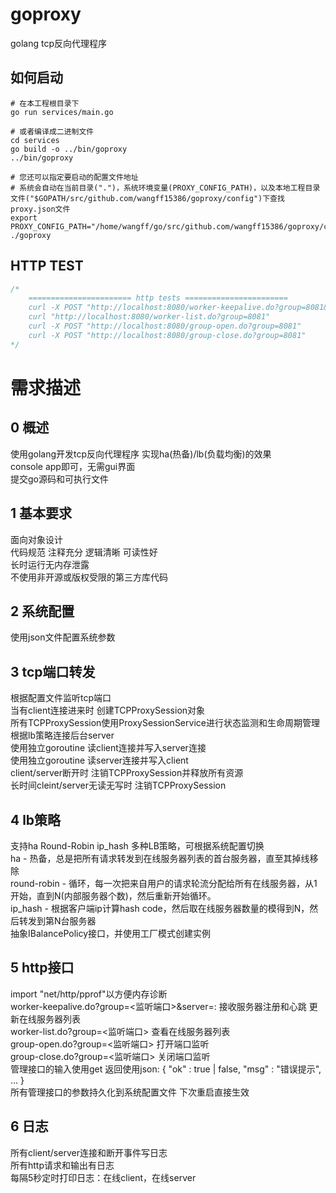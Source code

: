 # goproxy

golang tcp反向代理程序

## 如何启动

```shell
# 在本工程根目录下
go run services/main.go

# 或者编译成二进制文件
cd services
go build -o ../bin/goproxy
../bin/goproxy

# 您还可以指定要启动的配置文件地址
# 系统会自动在当前目录(".")，系统环境变量(PROXY_CONFIG_PATH)，以及本地工程目录文件("$GOPATH/src/github.com/wangff15386/goproxy/config")下查找proxy.json文件
export PROXY_CONFIG_PATH="/home/wangff/go/src/github.com/wangff15386/goproxy/config"
./goproxy
```

## HTTP TEST

```go
/*
	======================= http tests =======================
	curl -X POST "http://localhost:8080/worker-keepalive.do?group=8081&server=localhost:11111"
	curl "http://localhost:8080/worker-list.do?group=8081"
	curl -X POST "http://localhost:8080/group-open.do?group=8081"
	curl -X POST "http://localhost:8080/group-close.do?group=8081"
*/
```

# 需求描述

## 0 概述

使用golang开发tcp反向代理程序 实现ha(热备)/lb(负载均衡)的效果  
console app即可，无需gui界面  
提交go源码和可执行文件  


## 1 基本要求

面向对象设计  
代码规范 注释充分 逻辑清晰 可读性好  
长时运行无内存泄露  
不使用非开源或版权受限的第三方库代码  


## 2 系统配置

使用json文件配置系统参数  


## 3 tcp端口转发

根据配置文件监听tcp端口  
当有client连接进来时 创建TCPProxySession对象  
所有TCPProxySession使用ProxySessionService进行状态监测和生命周期管理  
根据lb策略连接后台server  
使用独立goroutine 读client连接并写入server连接  
使用独立goroutine 读server连接并写入client  
client/server断开时 注销TCPProxySession并释放所有资源  
长时间cleint/server无读无写时 注销TCPProxySession  




## 4 lb策略

支持ha Round-Robin ip_hash 多种LB策略，可根据系统配置切换  
ha - 热备，总是把所有请求转发到在线服务器列表的首台服务器，直至其掉线移除  
round-robin - 循环，每一次把来自用户的请求轮流分配给所有在线服务器，从1开始，直到N(内部服务器个数)，然后重新开始循环。  
ip_hash - 根据客户端ip计算hash code，然后取在线服务器数量的模得到N，然后转发到第N台服务器  
抽象IBalancePolicy接口，并使用工厂模式创建实例  




## 5 http接口

import "net/http/pprof"以方便内存诊断  
worker-keepalive.do?group=<监听端口>&server=<host>:<port> 接收服务器注册和心跳 更新在线服务器列表  
worker-list.do?group=<监听端口> 查看在线服务器列表  
group-open.do?group=<监听端口> 打开端口监听  
group-close.do?group=<监听端口> 关闭端口监听  
管理接口的输入使用get 返回使用json: { "ok" : true | false, "msg" : "错误提示", ... }  
所有管理接口的参数持久化到系统配置文件 下次重启直接生效  


## 6 日志

所有client/server连接和断开事件写日志  
所有http请求和输出有日志  
每隔5秒定时打印日志：在线client，在线server  
